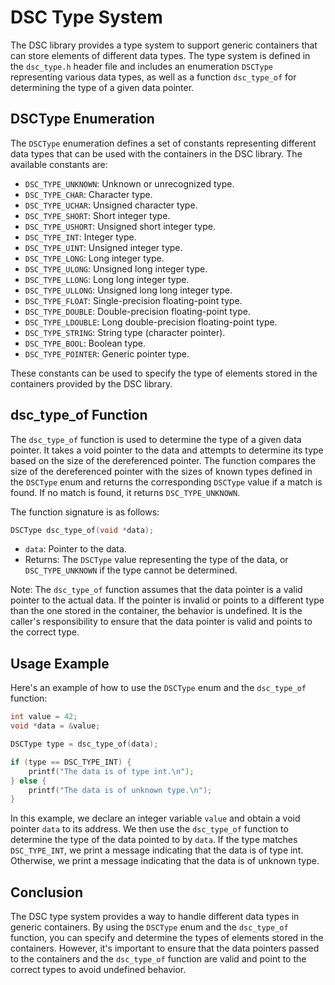 # DSC Type System

The DSC library provides a type system to support generic containers that can store elements of different data types. The type system is defined in the `dsc_type.h` header file and includes an enumeration `DSCType` representing various data types, as well as a function `dsc_type_of` for determining the type of a given data pointer.

## DSCType Enumeration

The `DSCType` enumeration defines a set of constants representing different data types that can be used with the containers in the DSC library. The available constants are:

- `DSC_TYPE_UNKNOWN`: Unknown or unrecognized type.
- `DSC_TYPE_CHAR`: Character type.
- `DSC_TYPE_UCHAR`: Unsigned character type.
- `DSC_TYPE_SHORT`: Short integer type.
- `DSC_TYPE_USHORT`: Unsigned short integer type.
- `DSC_TYPE_INT`: Integer type.
- `DSC_TYPE_UINT`: Unsigned integer type.
- `DSC_TYPE_LONG`: Long integer type.
- `DSC_TYPE_ULONG`: Unsigned long integer type.
- `DSC_TYPE_LLONG`: Long long integer type.
- `DSC_TYPE_ULLONG`: Unsigned long long integer type.
- `DSC_TYPE_FLOAT`: Single-precision floating-point type.
- `DSC_TYPE_DOUBLE`: Double-precision floating-point type.
- `DSC_TYPE_LDOUBLE`: Long double-precision floating-point type.
- `DSC_TYPE_STRING`: String type (character pointer).
- `DSC_TYPE_BOOL`: Boolean type.
- `DSC_TYPE_POINTER`: Generic pointer type.

These constants can be used to specify the type of elements stored in the containers provided by the DSC library.

## dsc_type_of Function

The `dsc_type_of` function is used to determine the type of a given data pointer. It takes a void pointer to the data and attempts to determine its type based on the size of the dereferenced pointer. The function compares the size of the dereferenced pointer with the sizes of known types defined in the `DSCType` enum and returns the corresponding `DSCType` value if a match is found. If no match is found, it returns `DSC_TYPE_UNKNOWN`.

The function signature is as follows:

```c
DSCType dsc_type_of(void *data);
```

- `data`: Pointer to the data.
- Returns: The `DSCType` value representing the type of the data, or `DSC_TYPE_UNKNOWN` if the type cannot be determined.

Note: The `dsc_type_of` function assumes that the data pointer is a valid pointer to the actual data. If the pointer is invalid or points to a different type than the one stored in the container, the behavior is undefined. It is the caller's responsibility to ensure that the data pointer is valid and points to the correct type.

## Usage Example

Here's an example of how to use the `DSCType` enum and the `dsc_type_of` function:

```c
int value = 42;
void *data = &value;

DSCType type = dsc_type_of(data);

if (type == DSC_TYPE_INT) {
    printf("The data is of type int.\n");
} else {
    printf("The data is of unknown type.\n");
}
```

In this example, we declare an integer variable `value` and obtain a void pointer `data` to its address. We then use the `dsc_type_of` function to determine the type of the data pointed to by `data`. If the type matches `DSC_TYPE_INT`, we print a message indicating that the data is of type int. Otherwise, we print a message indicating that the data is of unknown type.

## Conclusion

The DSC type system provides a way to handle different data types in generic containers. By using the `DSCType` enum and the `dsc_type_of` function, you can specify and determine the types of elements stored in the containers. However, it's important to ensure that the data pointers passed to the containers and the `dsc_type_of` function are valid and point to the correct types to avoid undefined behavior.
